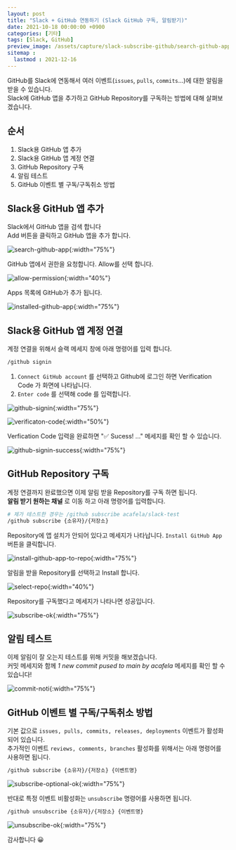 ```yaml
---
layout: post
title: "Slack + GitHub 연동하기 (Slack GitHub 구독, 알림받기)"
date: 2021-10-18 00:00:00 +0900
categories: [기타]
tags: [Slack, GitHub]
preview_image: /assets/capture/slack-subscribe-github/search-github-app.png
sitemap :
  lastmod : 2021-12-16
---
```


GitHub를 Slack에 연동해서 여러 이벤트(`issues`, `pulls`, `commits`...)에 대한 알림을 받을 수 있습니다.  
Slack에 GitHub 앱을 추가하고 GitHub Repository를 구독하는 방법에 대해 살펴보겠습니다.

## 순서

1. Slack용 GitHub 앱 추가
2. Slack용 GitHub 앱 계정 연결
3. GitHub Repository 구독
4. 알림 테스트
5. GitHub 이벤트 별 구독/구독취소 방법

## Slack용 GitHub 앱 추가

Slack에서 GitHub 앱을 검색 합니다  
Add 버튼을 클릭하고 GitHub 앱을 추가 합니다.

![search-github-app](/assets/capture/slack-subscribe-github/search-github-app.png){:width="75%"}

GitHub 앱에서 권한을 요청합니다. Allow를 선택 합니다.

![allow-permission](/assets/capture/slack-subscribe-github/allow-permission.png){:width="40%"}

Apps 목록에 GitHub가 추가 됩니다.

![installed-github-app](/assets/capture/slack-subscribe-github/installed-github-app.png){:width="75%"}


## Slack용 GitHub 앱 계정 연결

계정 연결을 위해서 슬랙 메세지 창에 아래 명령어를 입력 합니다.

```bash
/github signin
```

1. `Connect GitHub account` 를 선택하고 Github에 로그인 하면 Verification Code 가 화면에 나타납니다.
2. `Enter code` 를 선택해 code 를 입력합니다.

![github-signin](/assets/capture/slack-subscribe-github/github-signin.png){:width="75%"}

![verificaton-code](/assets/capture/slack-subscribe-github/verification-code.png){:width="50%"}

Verfication Code 입력을 완료하면 "✅ Sucess! ..." 메세지를 확인 할 수 있습니다.

![github-signin-success](/assets/capture/slack-subscribe-github/github-signin-success.png){:width="75%"}

## GitHub Repository 구독

계정 연결까지 완료했으면 이제 알림 받을 Repository를 구독 하면 됩니다.  
__알림 받기 원하는 채널__ 로 이동 하고 아래 명령어를 입력합니다.

```bash
# 제가 테스트한 경우는 /github subscribe acafela/slack-test
/github subscribe {소유자}/{저장소}
```

Repository에 앱 설치가 안되어 있다고 메세지가 나타납니다. `Install GitHub App` 버튼을 클릭합니다.  

![install-github-app-to-repo](/assets/capture/slack-subscribe-github/install-github-app-to-repo.png){:width="75%"}

알림을 받을 Repository를 선택하고 Install 합니다.

![select-repo](/assets/capture/slack-subscribe-github/select-repo.png){:width="40%"}

Repository를 구독했다고 메세지가 나타나면 성공입니다.

![subscribe-ok](/assets/capture/slack-subscribe-github/subscribe-ok.png){:width="75%"}

## 알림 테스트

이제 알림이 잘 오는지 테스트를 위해 커밋을 해보겠습니다.  
커밋 메세지와 함께 _1 new commit pused to main by acafela_ 메세지를 확인 할 수 있습니다!

![commit-noti](/assets/capture/slack-subscribe-github/commit-noti.png){:width="75%"}

## GitHub 이벤트 별 구독/구독취소 방법

기본 값으로 `issues, pulls, commits, releases, deployments` 이벤트가 활성화 되어 있습니다.  
추가적인 이벤트 `reviews, comments, branches` 활성화를 위해서는 아래 명령어를 사용하면 됩니다.

```bash
/github subscribe {소유자}/{저장소} {이벤트명}
```

![subscribe-optional-ok](/assets/capture/slack-subscribe-github/subscribe-optional-ok.png){:width="75%"}

반대로 특정 이벤트 비활성화는 `unsubscribe` 명령어를 사용하면 됩니다.

```bash
/github unsubscribe {소유자}/{저장소} {이벤트명}
```

![unsubscribe-ok](/assets/capture/slack-subscribe-github/unsubscribe-ok.png){:width="75%"}

감사합니다 😀